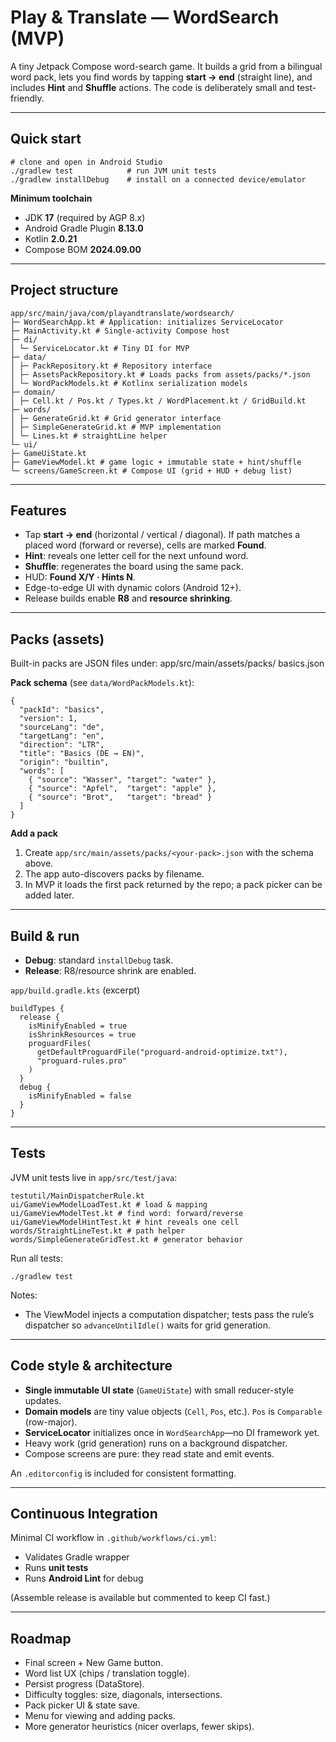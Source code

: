 # Play & Translate — WordSearch (MVP)

A tiny Jetpack Compose word-search game. It builds a grid from a bilingual word pack, lets you find words by tapping **start → end** (straight line), and includes **Hint** and **Shuffle** actions. The code is deliberately small and test-friendly.

---

## Quick start

    # clone and open in Android Studio
    ./gradlew test            # run JVM unit tests
    ./gradlew installDebug    # install on a connected device/emulator

**Minimum toolchain**

- JDK **17** (required by AGP 8.x)  
- Android Gradle Plugin **8.13.0**  
- Kotlin **2.0.21**  
- Compose BOM **2024.09.00**

---

## Project structure

    app/src/main/java/com/playandtranslate/wordsearch/
    ├─ WordSearchApp.kt # Application: initializes ServiceLocator
    ├─ MainActivity.kt # Single-activity Compose host
    ├─ di/
    │ └─ ServiceLocator.kt # Tiny DI for MVP
    ├─ data/
    │ ├─ PackRepository.kt # Repository interface
    │ ├─ AssetsPackRepository.kt # Loads packs from assets/packs/*.json
    │ └─ WordPackModels.kt # Kotlinx serialization models
    ├─ domain/
    │ ├─ Cell.kt / Pos.kt / Types.kt / WordPlacement.kt / GridBuild.kt
    ├─ words/
    │ ├─ GenerateGrid.kt # Grid generator interface
    │ ├─ SimpleGenerateGrid.kt # MVP implementation
    │ └─ Lines.kt # straightLine helper
    └─ ui/
    ├─ GameUiState.kt
    ├─ GameViewModel.kt # game logic + immutable state + hint/shuffle
    └─ screens/GameScreen.kt # Compose UI (grid + HUD + debug list)


---

## Features

- Tap **start → end** (horizontal / vertical / diagonal). If path matches a placed word (forward or reverse), cells are marked **Found**.  
- **Hint**: reveals one letter cell for the next unfound word.  
- **Shuffle**: regenerates the board using the same pack.  
- HUD: **Found X/Y · Hints N**.  
- Edge-to-edge UI with dynamic colors (Android 12+).  
- Release builds enable **R8** and **resource shrinking**.

---

## Packs (assets)

Built-in packs are JSON files under:
app/src/main/assets/packs/
basics.json


**Pack schema** (see `data/WordPackModels.kt`):

    {
      "packId": "basics",
      "version": 1,
      "sourceLang": "de",
      "targetLang": "en",
      "direction": "LTR",
      "title": "Basics (DE → EN)",
      "origin": "builtin",
      "words": [
        { "source": "Wasser", "target": "water" },
        { "source": "Apfel",  "target": "apple" },
        { "source": "Brot",   "target": "bread" }
      ]
    }

**Add a pack**

1. Create `app/src/main/assets/packs/<your-pack>.json` with the schema above.  
2. The app auto-discovers packs by filename.  
3. In MVP it loads the first pack returned by the repo; a pack picker can be added later.

---

## Build & run

- **Debug**: standard `installDebug` task.  
- **Release**: R8/resource shrink are enabled.

`app/build.gradle.kts` (excerpt)

    buildTypes {
      release {
        isMinifyEnabled = true
        isShrinkResources = true
        proguardFiles(
          getDefaultProguardFile("proguard-android-optimize.txt"),
          "proguard-rules.pro"
        )
      }
      debug {
        isMinifyEnabled = false
      }
    }

---

## Tests

JVM unit tests live in `app/src/test/java`:

    testutil/MainDispatcherRule.kt
    ui/GameViewModelLoadTest.kt # load & mapping
    ui/GameViewModelTest.kt # find word: forward/reverse
    ui/GameViewModelHintTest.kt # hint reveals one cell
    words/StraightLineTest.kt # path helper
    words/SimpleGenerateGridTest.kt # generator behavior


Run all tests:

    ./gradlew test

Notes:
- The ViewModel injects a computation dispatcher; tests pass the rule’s dispatcher so `advanceUntilIdle()` waits for grid generation.

---

## Code style & architecture

- **Single immutable UI state** (`GameUiState`) with small reducer-style updates.  
- **Domain models** are tiny value objects (`Cell`, `Pos`, etc.). `Pos` is `Comparable` (row-major).  
- **ServiceLocator** initializes once in `WordSearchApp`—no DI framework yet.  
- Heavy work (grid generation) runs on a background dispatcher.  
- Compose screens are pure: they read state and emit events.

An `.editorconfig` is included for consistent formatting.

---

## Continuous Integration

Minimal CI workflow in `.github/workflows/ci.yml`:

- Validates Gradle wrapper  
- Runs **unit tests**  
- Runs **Android Lint** for debug

(Assemble release is available but commented to keep CI fast.)

---

## Roadmap

- Final screen + New Game button.
- Word list UX (chips / translation toggle).  
- Persist progress (DataStore).
- Difficulty toggles: size, diagonals, intersections.  
- Pack picker UI & state save.  
- Menu for viewing and adding packs.
- More generator heuristics (nicer overlaps, fewer skips).
